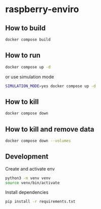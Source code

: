 # raspberry-enviro

## How to build

```bash
docker compose build
```

## How to run

```bash
docker compose up -d
```

or use simulation mode

```bash
SIMULATION_MODE=yes docker compose up -d
```

## How to kill

```bash
docker compose down
```

## How to kill and remove data

```bash
docker compose down --volumes
```

## Development

Create and activate env

```bash
python3 -m venv venv
source venv/bin/activate
```

Install dependencies

```bash
pip install -r requirements.txt
```
